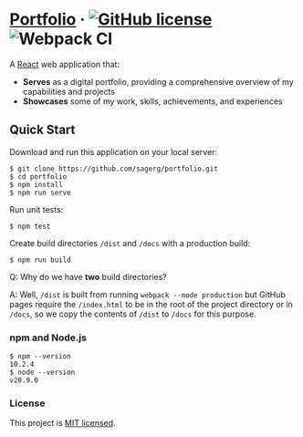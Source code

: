 # [Portfolio](https://sagerg.github.io/portfolio/) &middot; [![GitHub license](https://img.shields.io/badge/license-MIT-blue.svg)](https://github.com/sagerg/portfolio/blob/main/LICENSE) ![Webpack CI](https://github.com/sagerg/portfolio/actions/workflows/webpack.yml/badge.svg)

A [React](https://reactjs.org/) web application that:

* **Serves** as a digital portfolio, providing a comprehensive overview of my capabilities and projects
* **Showcases** some of my work, skills, achievements, and experiences

## Quick Start

Download and run this application on your local server:

```
$ git clone https://github.com/sagerg/portfolio.git
$ cd portfolio
$ npm install
$ npm run serve
```

Run unit tests:

```
$ npm test
```

Create build directories `/dist` and `/docs` with a production build:

```
$ npm run build
```

Q: Why do we have **two** build directories?

A: Well, `/dist` is built from running `webpack --mode production` but GitHub pages require the `/index.html` to be in the root of the project directory or in `/docs`, so we copy the contents of `/dist` to `/docs` for this purpose.  

### npm and Node.js

```
$ npm --version
10.2.4
$ node --version
v20.9.0
```

### License

This project is [MIT licensed](./LICENSE).